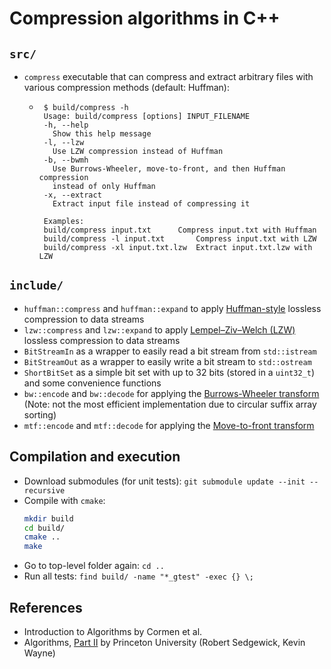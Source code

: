 # Compression algorithms in C++

## `src/`
- `compress` executable that can compress and extract arbitrary files with various compression methods (default: Huffman):
   - ```
      $ build/compress -h
      Usage: build/compress [options] INPUT_FILENAME
      -h, --help
        Show this help message
      -l, --lzw
        Use LZW compression instead of Huffman
      -b, --bwmh
        Use Burrows-Wheeler, move-to-front, and then Huffman compression
        instead of only Huffman
      -x, --extract
        Extract input file instead of compressing it

      Examples:
      build/compress input.txt		Compress input.txt with Huffman
      build/compress -l input.txt		Compress input.txt with LZW
      build/compress -xl input.txt.lzw	Extract input.txt.lzw with LZW
     ```

## `include/`
- `huffman::compress` and `huffman::expand`  to apply [Huffman-style](https://en.wikipedia.org/wiki/Huffman_coding) lossless compression to data streams
- `lzw::compress` and `lzw::expand` to apply [Lempel–Ziv–Welch (LZW)](https://en.wikipedia.org/wiki/Lempel%E2%80%93Ziv%E2%80%93Welch) lossless compression to data streams
- `BitStreamIn` as a wrapper to easily read a bit stream from `std::istream`
- `BitStreamOut` as a wrapper to easily write a bit stream to `std::ostream`
- `ShortBitSet` as a simple bit set with up to 32 bits (stored in a `uint32_t`) and some convenience functions
- `bw::encode` and `bw::decode` for applying the [Burrows-Wheeler transform](https://en.wikipedia.org/wiki/Burrows%E2%80%93Wheeler_transform) (Note: not the most efficient implementation due to circular suffix array sorting)
- `mtf::encode` and `mtf::decode` for applying the [Move-to-front transform](https://en.wikipedia.org/wiki/Move-to-front_transform)

## Compilation and execution
- Download submodules (for unit tests): `git submodule update --init --recursive`
- Compile with `cmake`:
  ```bash
  mkdir build
  cd build/
  cmake ..
  make
  ```
- Go to top-level folder again: `cd ..`
- Run all tests: `find build/ -name "*_gtest" -exec {} \;`

## References
- Introduction to Algorithms by Cormen et al.
- Algorithms, [Part II](https://www.coursera.org/learn/algorithms-part2/home/welcome) by Princeton University (Robert Sedgewick, Kevin Wayne)